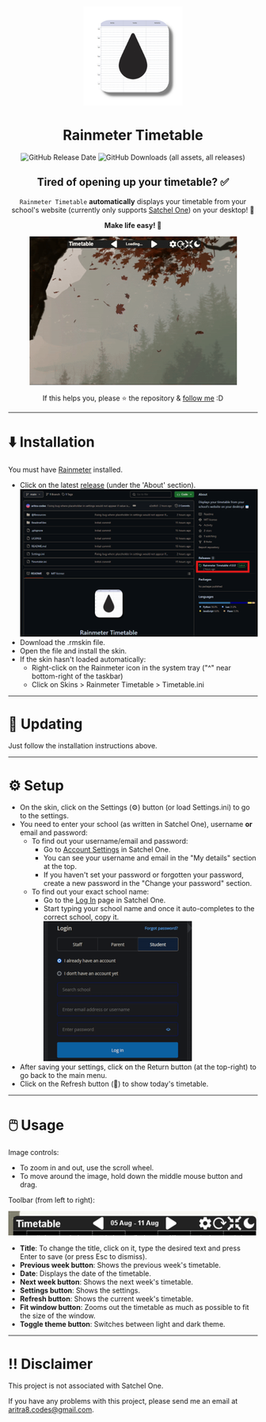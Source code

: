 <div align="center">
  <img src="ReadmeFiles/Logo.png" alt="Rainmeter Timetable logo" width="200">

  # Rainmeter Timetable

  ![GitHub Release Date](https://img.shields.io/github/release-date/aritra-codes/rainmeter-timetable)
  ![GitHub Downloads (all assets, all releases)](https://img.shields.io/github/downloads/aritra-codes/rainmeter-timetable/total)

  ## Tired of opening up your timetable? ✅

  `Rainmeter Timetable` **automatically** displays your timetable from your school's website (currently only supports [Satchel One](https://www.satchelone.com/)) on your desktop! 📅

  **Make life easy! 💪**

  ![GIF of the extension running](ReadmeFiles/Running.gif)

  If this helps you, please ⭐ the repository & [follow me](https://github.com/aritra-codes) :D
</div>

---

# ⬇️ Installation

You must have [Rainmeter](https://www.rainmeter.net/) installed.

- Click on the latest [release](https://github.com/aritra-codes/rainmeter-timetable/releases/) (under the 'About' section).
  <br>
  <img src="ReadmeFiles/LatestRelease.png" alt="Latest release" width="500">
- Download the .rmskin file.
- Open the file and install the skin.
- If the skin hasn't loaded automatically:
  - Right-click on the Rainmeter icon in the system tray ("^" near bottom-right of the taskbar)
  - Click on Skins > Rainmeter Timetable > Timetable.ini

---

# 🔄 Updating

Just follow the installation instructions above.

---

# ⚙️ Setup

- On the skin, click on the Settings (⚙️) button (or load Settings.ini) to go to the settings.
- You need to enter your school (as written in Satchel One), username **or** email and password:
  - To find out your username/email and password:
    - Go to [Account Settings](https://www.satchelone.com/account-settings) in Satchel One.
    - You can see your username and email in the "My details" section at the top.
    - If you haven't set your password or forgotten your password, create a new password in the "Change your password" section.
  - To find out your exact school name:
    - Go to the [Log In](https://www.satchelone.com/login) page in Satchel One.
    - Start typing your school name and once it auto-completes to the correct school, copy it.
      <br>
      <img src="ReadmeFiles/School.gif" alt="GIF of copying school name" width="300">
- After saving your settings, click on the Return button (at the top-right) to go back to the main menu.
- Click on the Refresh button (🔄) to show today's timetable.
---

# 🖱️ Usage

Image controls:

- To zoom in and out, use the scroll wheel.
- To move around the image, hold down the middle mouse button and drag.

Toolbar (from left to right):

![Toolbar](ReadmeFiles/Toolbar.png)

- **Title**: To change the title, click on it, type the desired text and press Enter to save (or press Esc to dismiss).
- **Previous week button**: Shows the previous week's timetable.
- **Date**: Displays the date of the timetable.
- **Next week button**: Shows the next week's timetable.
- **Settings button**: Shows the settings.
- **Refresh button**: Shows the current week's timetable.
- **Fit window button**: Zooms out the timetable as much as possible to fit the size of the window.
- **Toggle theme button**: Switches between light and dark theme.

---

# ‼️ Disclaimer
This project is not associated with Satchel One.

If you have any problems with this project, please send me an email at aritra8.codes@gmail.com.
